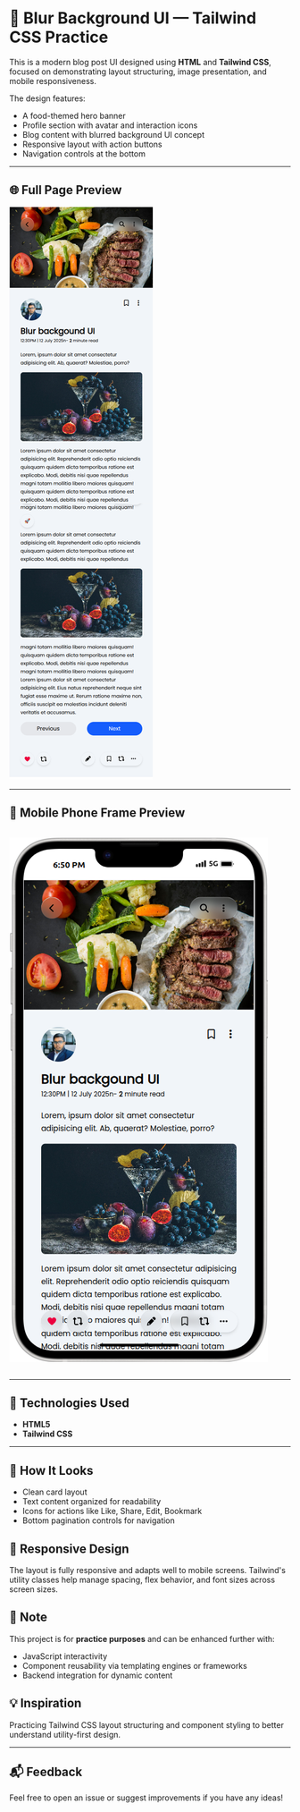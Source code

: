 # 📱 Blur Background UI — Tailwind CSS Practice

This is a modern blog post UI designed using **HTML** and **Tailwind CSS**, focused on demonstrating layout structuring, image presentation, and mobile responsiveness.

The design features:
- A food-themed hero banner
- Profile section with avatar and interaction icons
- Blog content with blurred background UI concept
- Responsive layout with action buttons
- Navigation controls at the bottom

---

## 🌐 Full Page Preview

![Webpage Screenshot](./assets/Screenshots/Fullpage.png)

---

## 📱 Mobile Phone Frame Preview
 
<div style='display:grid; grid-template-column: repeat(2, 1fr)'>

![Phone Frame Screenshot](./assets/Screenshots/iPhone-14-1.png) 

</div>

---

## 🚀 Technologies Used

- **HTML5**
- **Tailwind CSS**

---

 

## 📸 How It Looks

- Clean card layout
- Text content organized for readability
- Icons for actions like Like, Share, Edit, Bookmark
- Bottom pagination controls for navigation
 

## 📱 Responsive Design

The layout is fully responsive and adapts well to mobile screens. Tailwind's utility classes help manage spacing, flex behavior, and font sizes across screen sizes.
 
## 📌 Note

This project is for **practice purposes** and can be enhanced further with:
- JavaScript interactivity
- Component reusability via templating engines or frameworks
- Backend integration for dynamic content

 

## 💡 Inspiration

Practicing Tailwind CSS layout structuring and component styling to better understand utility-first design.

---

## 📬 Feedback

Feel free to open an issue or suggest improvements if you have any ideas!

